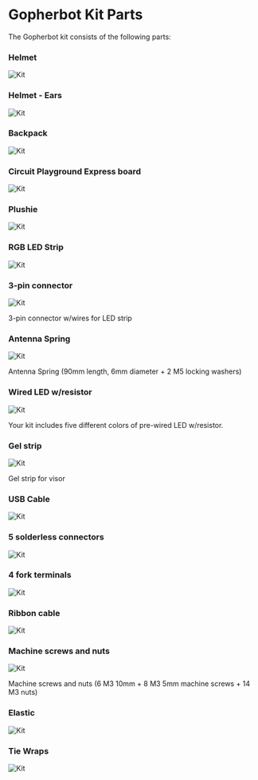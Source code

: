 # Gopherbot Kit Parts

The Gopherbot kit consists of the following parts:

### Helmet
![Kit](./images/kit/helmet.png)

### Helmet - Ears
![Kit](./images/kit/ears.png)

### Backpack
![Kit](./images/kit/backpack.png)

### Circuit Playground Express board
![Kit](./images/kit/cpe.png)

### Plushie
![Kit](./images/kit/plushie.png)

### RGB LED Strip
![Kit](./images/kit/led-strip.png)

### 3-pin connector
![Kit](./images/kit/led-connector.png)

3-pin connector w/wires for LED strip 

### Antenna Spring
![Kit](./images/kit/spring.png)

Antenna Spring (90mm length, 6mm diameter + 2 M5 locking washers)

### Wired LED w/resistor
![Kit](./images/kit/led.png)

Your kit includes five different colors of pre-wired LED w/resistor.

### Gel strip
![Kit](./images/kit/gel-strip.png)

Gel strip for visor

### USB Cable
![Kit](./images/kit/usb-cable.png)

### 5 solderless connectors
![Kit](./images/kit/connectors.png)

### 4 fork terminals
![Kit](./images/kit/terminals.png)

### Ribbon cable
![Kit](./images/kit/plushie.png)

### Machine screws and nuts
![Kit](./images/kit/screws.png)

Machine screws and nuts (6 M3 10mm + 8 M3 5mm machine screws + 14 M3 nuts)

### Elastic
![Kit](./images/kit/elastic.png)

### Tie Wraps
![Kit](./images/kit/tie-wraps.png)
